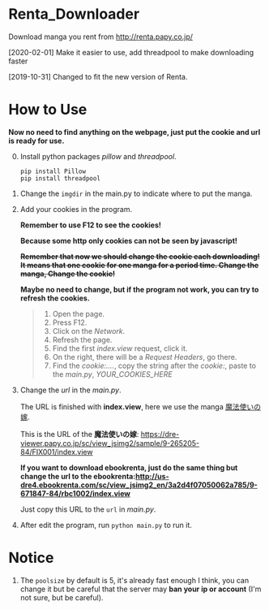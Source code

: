 # Renta_Downloader

Download manga you rent from <http://renta.papy.co.jp/>

[2020-02-01] Make it easier to use, add threadpool to make downloading faster

[2019-10-31] Changed to fit the new version of Renta.

# How to Use

**Now no need to find anything on the webpage, just put the cookie and url is ready for use.**

0.  Install python packages _pillow_ and _threadpool_.

    ```shell
    pip install Pillow
    pip install threadpool
    ```

1.  Change the `imgdir` in the main.py to indicate where to put the manga.

2.  Add your cookies in the program.

    **Remember to use F12 to see the cookies!**

    **Because some http only cookies can not be seen by javascript!**

    **~~Remember that now we should change the cookie each downloading! It means that one cookie for one manga for a period time. Change the manga, Change the cookie!~~**

    **Maybe no need to change, but if the program not work, you can try to refresh the cookies.**

    > 1.  Open the page.
    > 2.  Press F12.
    > 3.  Click on the _Network_.
    > 4.  Refresh the page.
    > 5.  Find the first _index.view_ request, click it.
    > 6.  On the right, there will be a _Request Headers_, go there.
    > 7.  Find the _cookie:...._, copy the string after the _cookie:_, paste to the _main.py_, _YOUR_COOKIES_HERE_

3.  Change the _url_ in the _main.py_.

    The URL is finished with **index.view**, here we use the manga [魔法使いの嫁](https://dre-viewer.papy.co.jp/sc/view_jsimg2/sample/9-265205-84/FIX001/index.view).

    This is the URL of the **魔法使いの嫁**: <https://dre-viewer.papy.co.jp/sc/view_jsimg2/sample/9-265205-84/FIX001/index.view>

    **If you want to download ebookrenta, just do the same thing but change the url to the ebookrenta:<http://us-dre4.ebookrenta.com/sc/view_jsimg2_en/3a2d4f07050062a785/9-671847-84/rbc1002/index.view>**

    Just copy this URL to the `url` in _main.py_.

4.  After edit the program, run `python main.py` to run it.

# Notice

1.  The `poolsize` by default is 5, it's already fast enough I think, you can change it but be careful that the server may **ban your ip or account** (I'm not sure, but be careful).
